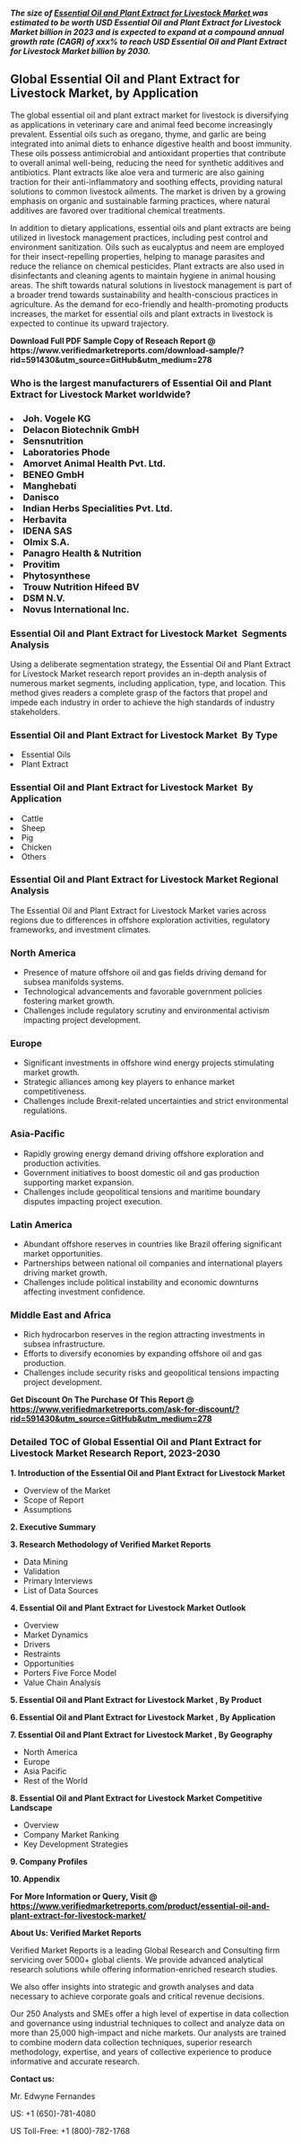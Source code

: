 <p><em><strong>The size of <a href="https://www.verifiedmarketreports.com/download-sample/?rid=591430&utm_source=GitHub&utm_medium=278" target="_blank">Essential Oil and Plant Extract for Livestock Market </a> was estimated to be worth USD Essential Oil and Plant Extract for Livestock Market billion in 2023 and is expected to expand at a compound annual growth rate (CAGR) of xxx% to reach USD Essential Oil and Plant Extract for Livestock Market billion by 2030.</strong></em><br /><h2>Global Essential Oil and Plant Extract for Livestock Market, by Application</h2><p>The global essential oil and plant extract market for livestock is diversifying as applications in veterinary care and animal feed become increasingly prevalent. Essential oils such as oregano, thyme, and garlic are being integrated into animal diets to enhance digestive health and boost immunity. These oils possess antimicrobial and antioxidant properties that contribute to overall animal well-being, reducing the need for synthetic additives and antibiotics. Plant extracts like aloe vera and turmeric are also gaining traction for their anti-inflammatory and soothing effects, providing natural solutions to common livestock ailments. The market is driven by a growing emphasis on organic and sustainable farming practices, where natural additives are favored over traditional chemical treatments.</p><p>In addition to dietary applications, essential oils and plant extracts are being utilized in livestock management practices, including pest control and environment sanitization. Oils such as eucalyptus and neem are employed for their insect-repelling properties, helping to manage parasites and reduce the reliance on chemical pesticides. Plant extracts are also used in disinfectants and cleaning agents to maintain hygiene in animal housing areas. The shift towards natural solutions in livestock management is part of a broader trend towards sustainability and health-conscious practices in agriculture. As the demand for eco-friendly and health-promoting products increases, the market for essential oils and plant extracts in livestock is expected to continue its upward trajectory.</p></p><p id="" class=""><strong>Download Full PDF Sample Copy of Reseach Report @ <a target="">https://www.verifiedmarketreports.com/download-sample/?rid=591430&utm_source=GitHub&utm_medium=278</a></strong></p><h3 id="" class="">Who is the largest manufacturers of&nbsp;Essential Oil and Plant Extract for Livestock Market worldwide?</h3><h3 class=""></Li><Li>Joh. Vogele KG</Li><Li> Delacon Biotechnik GmbH</Li><Li> Sensnutrition</Li><Li> Laboratories Phode</Li><Li> Amorvet Animal Health Pvt. Ltd.</Li><Li> BENEO GmbH</Li><Li> Manghebati</Li><Li> Danisco</Li><Li> Indian Herbs Specialities Pvt. Ltd.</Li><Li> Herbavita</Li><Li> IDENA SAS</Li><Li> Olmix S.A.</Li><Li> Panagro Health & Nutrition</Li><Li> Provitim</Li><Li> Phytosynthese</Li><Li> Trouw Nutrition Hifeed BV</Li><Li> DSM N.V.</Li><Li> Novus International Inc.</h3><h3 id="" class="">Essential Oil and Plant Extract for Livestock Market &nbsp;Segments Analysis</h3><p id="" class="">Using a deliberate segmentation strategy, the Essential Oil and Plant Extract for Livestock Market research report provides an in-depth analysis of numerous market segments, including application, type, and location. This method gives readers a complete grasp of the factors that propel and impede each industry in order to achieve the high standards of industry stakeholders.</p><h3 id="" class="">Essential Oil and Plant Extract for Livestock Market &nbsp;By Type</h3><p></Li><Li>Essential Oils</Li><Li> Plant Extract</p><h3 id="" class="">Essential Oil and Plant Extract for Livestock Market &nbsp;By Application</h3><p class=""></Li><Li>Cattle</Li><Li> Sheep</Li><Li> Pig</Li><Li> Chicken</Li><Li> Others</p><h3 id="" class="">Essential Oil and Plant Extract for Livestock Market Regional Analysis</h3><p id="" class="">The Essential Oil and Plant Extract for Livestock Market varies across regions due to differences in offshore exploration activities, regulatory frameworks, and investment climates.</p><h3 id="" class="">North America</h3><ul><li>Presence of mature offshore oil and gas fields driving demand for subsea manifolds systems.</li><li>Technological advancements and favorable government policies fostering market growth.</li><li>Challenges include regulatory scrutiny and environmental activism impacting project development.</li></ul><h3 id="" class="">Europe</h3><ul><li>Significant investments in offshore wind energy projects stimulating market growth.</li><li>Strategic alliances among key players to enhance market competitiveness.</li><li>Challenges include Brexit-related uncertainties and strict environmental regulations.</li></ul><h3 id="" class="">Asia-Pacific</h3><ul><li>Rapidly growing energy demand driving offshore exploration and production activities.</li><li>Government initiatives to boost domestic oil and gas production supporting market expansion.</li><li>Challenges include geopolitical tensions and maritime boundary disputes impacting project execution.</li></ul><h3 id="" class="">Latin America</h3><ul><li>Abundant offshore reserves in countries like Brazil offering significant market opportunities.</li><li>Partnerships between national oil companies and international players driving market growth.</li><li>Challenges include political instability and economic downturns affecting investment confidence.</li></ul><h3 id="" class="">Middle East and Africa</h3><ul><li>Rich hydrocarbon reserves in the region attracting investments in subsea infrastructure.</li><li>Efforts to diversify economies by expanding offshore oil and gas production.</li><li>Challenges include security risks and geopolitical tensions impacting project development.</li></ul><p id="" class=""><strong>Get Discount On The Purchase Of This Report @ <a href="https://www.verifiedmarketreports.com/ask-for-discount/?rid=591430&utm_source=GitHub&utm_medium=278" target="_blank">https://www.verifiedmarketreports.com/ask-for-discount/?rid=591430&utm_source=GitHub&utm_medium=278</a></strong></p><h3 id="" class="">Detailed TOC of Global Essential Oil and Plant Extract for Livestock Market Research Report, 2023-2030</h3><p id="" class=""><strong>1. Introduction of the Essential Oil and Plant Extract for Livestock Market </strong></p><ul><li>Overview of the Market</li><li>Scope of Report</li><li>Assumptions</li></ul><p id="" class=""><strong>2. Executive Summary</strong></p><p id="" class=""><strong>3. Research Methodology of Verified Market Reports</strong></p><ul><li>Data Mining</li><li>Validation</li><li>Primary Interviews</li><li>List of Data Sources</li></ul><p id="" class=""><strong>4. Essential Oil and Plant Extract for Livestock Market Outlook</strong></p><ul><li>Overview</li><li>Market Dynamics</li><li>Drivers</li><li>Restraints</li><li>Opportunities</li><li>Porters Five Force Model</li><li>Value Chain Analysis</li></ul><p id="" class=""><strong>5. Essential Oil and Plant Extract for Livestock Market , By Product</strong></p><p id="" class=""><strong>6. Essential Oil and Plant Extract for Livestock Market , By Application</strong></p><p id="" class=""><strong>7. Essential Oil and Plant Extract for Livestock Market , By Geography</strong></p><ul><li>North America</li><li>Europe</li><li>Asia Pacific</li><li>Rest of the World</li></ul><p id="" class=""><strong>8. Essential Oil and Plant Extract for Livestock Market Competitive Landscape</strong></p><ul><li>Overview</li><li>Company Market Ranking</li><li>Key Development Strategies</li></ul><p id="" class=""><strong>9. Company Profiles</strong></p><p id="" class=""><strong>10. Appendix</strong></p><p id="" class=""><strong>For More Information or Query, Visit @ <a href="https://www.verifiedmarketreports.com/product/essential-oil-and-plant-extract-for-livestock-market/" target="_blank">https://www.verifiedmarketreports.com/product/essential-oil-and-plant-extract-for-livestock-market/</a></strong></p><p id="" class=""><strong>About Us: Verified Market Reports</strong></p><p id="" class="">Verified Market Reports is a leading Global Research and Consulting firm servicing over 5000+ global clients. We provide advanced analytical research solutions while offering information-enriched research studies.</p><p id="" class="">We also offer insights into strategic and growth analyses and data necessary to achieve corporate goals and critical revenue decisions.</p><p id="" class="">Our 250 Analysts and SMEs offer a high level of expertise in data collection and governance using industrial techniques to collect and analyze data on more than 25,000 high-impact and niche markets. Our analysts are trained to combine modern data collection techniques, superior research methodology, expertise, and years of collective experience to produce informative and accurate research.</p><p id="" class=""><strong>Contact us:</strong></p><p id="" class="">Mr. Edwyne Fernandes</p><p id="" class="">US: +1 (650)-781-4080</p><p id="" class="">US Toll-Free: +1 (800)-782-1768</p>
